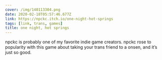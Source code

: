 ```yaml
---
cover: /img/140113304.png
date: 2020-02-18T05:57:46.677Z
link: https://npckc.itch.io/one-night-hot-springs
tags: [link, trans, games]
title: one night, hot springs
---
```


npckc is probably one of my favorite indie game creators. npckc rose to popularity with this game about taking your trans friend to a onsen, and it’s just so good.
